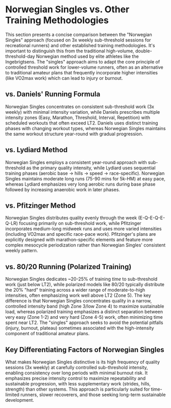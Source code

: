 # Norwegian Singles vs. Other Training Methodologies

This section presents a concise comparison between the "Norwegian Singles" approach (focused on 3x weekly sub-threshold sessions for recreational runners) and other established training methodologies. It's important to distinguish this from the traditional high-volume, double-threshold-day Norwegian method used by elite athletes like the Ingebrigtsens. The "singles" approach aims to adapt the core principle of controlled threshold work for lower-volume runners, often as an alternative to traditional amateur plans that frequently incorporate higher intensities (like VO2max work) which can lead to injury or burnout.

## vs. Daniels' Running Formula
Norwegian Singles concentrates on consistent sub-threshold work (3x weekly) with minimal intensity variation, while Daniels prescribes multiple intensity zones (Easy, Marathon, Threshold, Interval, Repetition) with scheduled workouts that often exceed LT2. Daniels uses distinct training phases with changing workout types, whereas Norwegian Singles maintains the same workout structure year-round with gradual progression.

## vs. Lydiard Method
Norwegian Singles employs a consistent year-round approach with sub-threshold as the primary quality intensity, while Lydiard uses sequential training phases (aerobic base → hills → speed → race-specific). Norwegian Singles maintains moderate long runs (75-90 mins for 5k-HM) at easy pace, whereas Lydiard emphasizes very long aerobic runs during base phase followed by increasing anaerobic work in later phases.

## vs. Pfitzinger Method
Norwegian Singles distributes quality evenly through the week (E-Q-E-Q-E-Q-LR) focusing primarily on sub-threshold work, while Pfitzinger incorporates medium-long midweek runs and uses more varied intensities (including VO2max and specific race-pace work). Pfitzinger's plans are explicitly designed with marathon-specific elements and feature more complex mesocycle periodization rather than Norwegian Singles' consistent weekly pattern.

## vs. 80/20 Running (Polarized Training)
Norwegian Singles dedicates ~20-25% of training *time* to sub-threshold work (just below LT2), while polarized models like 80/20 typically distribute the 20% "hard" training across a wider range of moderate-to-high intensities, often emphasizing work well above LT2 (Zone 5). The key difference is that Norwegian Singles concentrates quality in a narrow, controlled intensity band (high Zone 3/low Zone 4) to maximize sustainable load, whereas polarized training emphasizes a distinct separation between very easy (Zone 1-2) and very hard (Zone 4-5) work, often minimizing time spent near LT2. The "singles" approach seeks to avoid the potential pitfalls (injury, burnout, plateau) sometimes associated with the high-intensity component of traditional amateur plans.

## Key Differentiating Factors of Norwegian Singles
What makes Norwegian Singles distinctive is its high frequency of quality sessions (3x weekly) at carefully controlled sub-threshold intensity, enabling consistency over long periods with minimal burnout risk. It emphasizes precise intensity control to maximize repeatability and sustainable progression, with less supplementary work (strides, hills, strength) than other systems. This approach is particularly suited for time-limited runners, slower recoverers, and those seeking long-term sustainable development.
